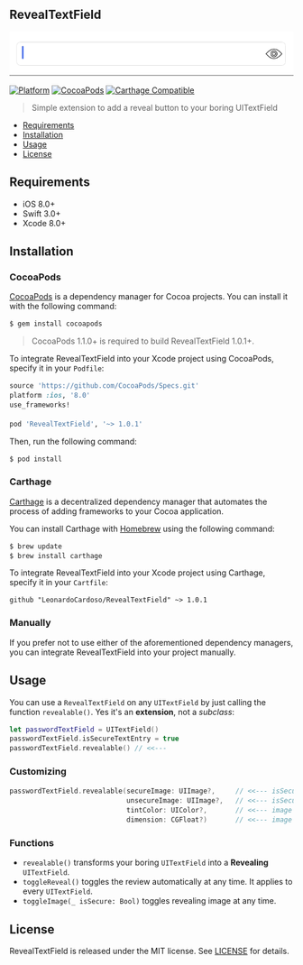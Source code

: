 ## RevealTextField

![iOS](Assets/jif.gif)

[![Platform](https://img.shields.io/badge/platform-iOS-orange.svg)](https://github.com/LeonardoCardoso/RevealTextField#requirements-and-details)
[![CocoaPods](https://img.shields.io/badge/pod-v1.0.1-red.svg)](https://github.com/LeonardoCardoso/RevealTextField#cocoapods)
[![Carthage Compatible](https://img.shields.io/badge/Carthage-compatible-4BC51D.svg)](https://github.com/LeonardoCardoso/RevealTextField#carthage)

> Simple extension to add a reveal button to your boring UITextField

- [Requirements](#requirements)
- [Installation](#installation)
- [Usage](#usage)
- [License](#license)

## Requirements

- iOS 8.0+
- Swift 3.0+
- Xcode 8.0+

## Installation

### CocoaPods

[CocoaPods](http://cocoapods.org) is a dependency manager for Cocoa projects. You can install it with the following command:

```bash
$ gem install cocoapods
```

> CocoaPods 1.1.0+ is required to build RevealTextField 1.0.1+.

To integrate RevealTextField into your Xcode project using CocoaPods, specify it in your `Podfile`:

```ruby
source 'https://github.com/CocoaPods/Specs.git'
platform :ios, '8.0'
use_frameworks!

pod 'RevealTextField', '~> 1.0.1'
```

Then, run the following command:

```bash
$ pod install
```

### Carthage

[Carthage](https://github.com/Carthage/Carthage) is a decentralized dependency manager that automates the process of adding frameworks to your Cocoa application.

You can install Carthage with [Homebrew](http://brew.sh/) using the following command:

```bash
$ brew update
$ brew install carthage
```

To integrate RevealTextField into your Xcode project using Carthage, specify it in your `Cartfile`:

```ogdl
github "LeonardoCardoso/RevealTextField" ~> 1.0.1
```

### Manually

If you prefer not to use either of the aforementioned dependency managers, you can integrate RevealTextField into your project manually.

## Usage

You can use a `RevealTextField` on any `UITextField` by just calling the function `revealable()`. Yes it's an **extension**, not a *subclass*:

```swift
let passwordTextField = UITextField()
passwordTextField.isSecureTextEntry = true
passwordTextField.revealable() // <<---
```

### Customizing

```swift
passwordTextField.revealable(secureImage: UIImage?,     // <<--- isSecureTextEntry == true. 
                             unsecureImage: UIImage?,   // <<--- isSecureTextEntry == false.
                             tintColor: UIColor?,       // <<--- image color, default is black.
                             dimension: CGFloat?)       // <<--- image dimension, default is 30.
```

### Functions

- `revealable()` transforms your boring `UITextField` into a **Revealing** `UITextField`.
-  `toggleReveal()` toggles the review automatically at any time. It applies to every `UITextField`.
- `toggleImage(_ isSecure: Bool)` toggles revealing image at any time.
   
## License

RevealTextField is released under the MIT license. See [LICENSE](https://github.com/LeonardoCardoso/RevealTextField/blob/master/LICENSE) for details.